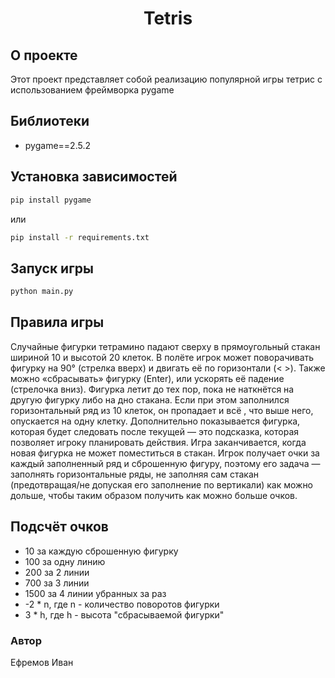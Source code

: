<h1 align="center">Tetris</h1>

## О проекте
Этот проект представляет собой реализацию популярной игры тетрис с использованием фреймворка pygame

## Библиотеки
 - pygame==2.5.2

## Установка зависимостей
```bash
pip install pygame
```
или
```bash
pip install -r requirements.txt
```

## Запуск игры
```bash
python main.py
```

## Правила игры

Случайные фигурки тетрамино
падают сверху в прямоугольный стакан шириной 10 и высотой 20 клеток.
В полёте игрок может поворачивать фигурку на 90° (стрелка вверх) и двигать её по горизонтали (< >).
Также можно «сбрасывать» фигурку (Enter), или ускорять её падение (стрелочка вниз). Фигурка летит до тех пор,
пока не наткнётся на другую фигурку либо
на дно стакана. Если при этом заполнился горизонтальный ряд из 10 клеток, он пропадает и всё
, что выше него, опускается на одну клетку. Дополнительно показывается фигурка, которая будет следовать после
текущей — это подсказка, которая позволяет игроку планировать действия.
Игра заканчивается, когда новая фигурка не может поместиться в стакан. Игрок получает очки за каждый заполненный
ряд и сброшенную фигуру, поэтому его задача — заполнять горизонтальные ряды, не заполняя сам стакан (предотвращая/не допуская его
заполнение по вертикали) как можно дольше, чтобы таким образом получить как можно больше очков.

## Подсчёт очков
 - 10 за каждую сброшенную фигурку 
 - 100 за одну линию
 - 200 за 2 линии
 - 700 за 3 линии
 - 1500 за 4 линии убранных за раз
 - -2 * n, где n - количество поворотов фигурки
 - 3 * h, где h - высота "сбрасываемой фигурки"

### Автор
Ефремов Иван